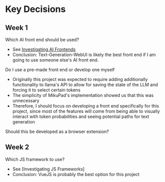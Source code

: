 # Key Decisions

## Week 1

Which AI front end should be used?
- See [Investigating AI Frontends](https://github.com/dhibbin/LexiSelect/blob/main/docs/research/Investigating%20AI%20Frontends.md)
- Conclusion: Text-Generation-WebUI is likely the best front end if I am going to use someone else's AI front end. 

Do I use a pre-made front end or develop one myself
- Originally this project was expected to require adding additionally functionality to llama's API to allow for saving the state of the LLM and forcing it to select certain tokens
- The simplicity of MikuPad's implementation showed us that this was unnecessary
- Therefore, I should focus on developing a front end specifically for this project, since most of the features will come from being able to visually interact with token probabilities and seeing potential paths for text generation

Should this be developed as a browser extension?
## Week 2

Which JS framework to use?
- See [Investigating JS Frameworks]
- Conclusion: VueJS is probably the best option for this project